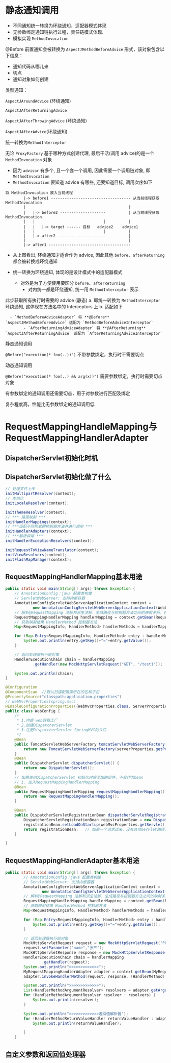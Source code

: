 # 静态通知调用

- 不同通知统一转换为环绕通知，适配器模式体现
- 无参数绑定通知链执行过程，责任链模式体现.
- 模拟实现 `MethodInvocation`

@Before 前置通知会被转换为 `AspectJMethodBeforeAdvice` 形式，该对象包含以下信息：

- 通知代码从哪儿来
- 切点
- 通知对象如何创建

类型通知： 

`AspectJAroundAdvice` (环绕通知) 

`AspectJAfterReturningAdvice`

`AspectJAfterThrowingAdvice` (环绕通知)

`AspectJAfterAdvice`(环绕通知)



统一转换为`MethodInterceptor`

无论 `ProxyFactory` 基于哪种方式创建代理, 最后干活(调用 advice)的是一个 `MethodInvocation` 对象

- 因为 `advisor` 有多个, 且一个套一个调用, 因此需要一个调用链对象, 即 `MethodInvocation`
- `MethodInvocation` 要知道 advice 有哪些, 还要知道目标, 调用次序如下   

```
将 MethodInvocation 放入当前线程
        |-> before1 ----------------------------------- 从当前线程获取 MethodInvocation
        |                                             |
        |   |-> before2 --------------------          | 从当前线程获取 MethodInvocation
        |   |                              |          |
        |   |   |-> target ------ 目标   advice2    advice1
        |   |                              |          |
        |   |-> after2 ---------------------          |
        |                                             |
        |-> after1 ------------------------------------
```

- 从上图看出, 环绕通知才适合作为 advice, 因此其他 `before`、`afterReturning` 都会被转换成环绕通知
- 统一转换为环绕通知, 体现的是设计模式中的适配器模式

    - 对外是为了方便使用要区分 `before`、`afterReturning`
        - 对内统一都是环绕通知, 统一用 `MethodInterceptor` 表示

此步获取所有执行时需要的 advice (静态)
    a. 即统一转换为 `MethodInterceptor` 环绕通知, 这体现在方法名中的 Interceptors 上
    b. 适配如下

      - `MethodBeforeAdviceAdapter` 将 **@Before** `AspectJMethodBeforeAdvice` 适配为 `MethodBeforeAdviceInterceptor`
            - `AfterReturningAdviceAdapter` 将 **@AfterReturning** `AspectJAfterReturningAdvice` 适配为 `AfterReturningAdviceInterceptor`



静态通知调用

`@Before("execution(* foo(..))")` 不带参数绑定，执行时不需要切点

动态通知调用

`@Before("execution(* foo(..) && arg(x))")` 需要参数绑定，执行时需要切点对象



有参数绑定的通知调用还需要切点，用于对参数进行匹配及绑定

复杂程度高，性能比无参数绑定的通知调用低





# RequestMappingHandleMapping与RequestMappingHandlerAdapter

## DispatcherServlet初始化时机



## DispatcherServlet初始化做了什么

```java
// 处理文件上传
initMultipartResolver(context);
// 本地化
initLocaleResolver(context);

initThemeResolver(context);
// *** 路径映射 *** 
initHandlerMappings(context);
// ***适配不同形式的控制器方法并进行调用 *** 
initHandlerAdapters(context);
// ***解析异常 *** 
initHandlerExceptionResolvers(context);

initRequestToViewNameTranslator(context);
initViewResolvers(context);
initFlashMapManager(context);
```

## RequestMappingHandlerMapping基本用途

```java
public static void main(String[] args) throws Exception {
    // AnnotationConfig：java 配置类构建
    // ServletWebServer: 支持内嵌容器
    AnnotationConfigServletWebServerApplicationContext context =
            new AnnotationConfigServletWebServerApplicationContext(WebConfig.class);
    // 解析@RequestMapping 注解和派生注解，生成路径与控制器方法之间的映射关系，在bean初始化时候就生成
    RequestMappingHandlerMapping handlerMapping = context.getBean(RequestMappingHandlerMapping.class);
    // 获取映射结果 HandlerMethod 控制器方法
    Map<RequestMappingInfo, HandlerMethod> handlerMethods = handlerMapping.getHandlerMethods();

    for (Map.Entry<RequestMappingInfo, HandlerMethod> entry : handlerMethods.entrySet()) {
        System.out.println(entry.getKey()+"="+entry.getValue());
    }

    // 返回处理器执行链对象
    HandlerExecutionChain chain = handlerMapping
            .getHandler(new MockHttpServletRequest("GET", "/test1"));

    System.out.println(chain);
}
```

```java
@Configuration
@ComponentScan  //默认扫描配置类所在的包和子包
@PropertySource("classpath:application.properties")
// webMvcProperties(spring.mvc)
@EnableConfigurationProperties({WebMvcProperties.class, ServerProperties.class})    // 绑定配置文件键值
public class WebConfig {
    /*
     * 1.内嵌 web容器工厂
     * 2.创建DispatcherServlet
     * 3.注册DispatcherServlet SpringMVC的入口
     */
    @Bean
    public TomcatServletWebServerFactory tomcatServletWebServerFactory(ServerProperties serverProperties) {
        return new TomcatServletWebServerFactory(serverProperties.getPort());
    }
    @Bean
    public DispatcherServlet dispatcherServlet() {
        return new DispatcherServlet();
    }
    // 如果使用DispatcherServlet 初始化时候添加的组件，不会作为bean
    // 1. 加入RequestMappingHandlerMapping
    @Bean
    public RequestMappingHandlerMapping requestMappingHandlerMapping() {
        return new RequestMappingHandlerMapping();
    }

    @Bean
    public DispatcherServletRegistrationBean dispatcherServletRegistrationBean(DispatcherServlet dispatcherServlet,WebMvcProperties webMvcProperties) {
        DispatcherServletRegistrationBean registrationBean = new DispatcherServletRegistrationBean(dispatcherServlet, "/");
        registrationBean.setLoadOnStartup(webMvcProperties.getServlet().getLoadOnStartup());   //如果有多个servlet,数字小优先级顺序高 默认-1,代表启动时不需要初始化
        return registrationBean;   // 如果一个请求过来，没有其他servlet路径，所有进行匹配
    }

}
```

## RequestMappingHandlerAdapter基本用途

```java
public static void main(String[] args) throws Exception {
        // AnnotationConfig：java 配置类构建
        // ServletWebServer: 支持内嵌容器
        AnnotationConfigServletWebServerApplicationContext context =
                new AnnotationConfigServletWebServerApplicationContext(WebConfig.class);
        // 解析@RequestMapping 注解和派生注解，生成路径与控制器方法之间的映射关系，在bean初始化时候就生成
        RequestMappingHandlerMapping handlerMapping = context.getBean(RequestMappingHandlerMapping.class);
        // 获取映射结果 HandlerMethod 控制器方法
        Map<RequestMappingInfo, HandlerMethod> handlerMethods = handlerMapping.getHandlerMethods();

        for (Map.Entry<RequestMappingInfo, HandlerMethod> entry : handlerMethods.entrySet()) {
            System.out.println(entry.getKey()+"="+entry.getValue());
        }

        // 返回处理器执行链对象
        MockHttpServletRequest request = new MockHttpServletRequest("POST", "/test2");
        request.setParameter("name","张三");
        MockHttpServletResponse response = new MockHttpServletResponse();
        HandlerExecutionChain chain = handlerMapping
                .getHandler(request);
        System.out.println(">>>>>>>>>>>>>");
        MyRequestMappingHandlerAdapter adapter = context.getBean(MyRequestMappingHandlerAdapter.class);
        adapter.invokeHandlerMethod(request, response, (HandlerMethod) chain.getHandler());

        System.out.println(">>>>>>>>>>>>>");
        List<HandlerMethodArgumentResolver> resolvers = adapter.getArgumentResolvers();
        for (HandlerMethodArgumentResolver resolver : resolvers) {
            System.out.println(resolver);
        }

        System.out.println(">>>>>>>>>>>>>返回值解析器");
        for (HandlerMethodReturnValueHandler returnValueHandler : adapter.getReturnValueHandlers()) {
            System.out.println(returnValueHandler);

        }
    }
```



## 自定义参数和返回值处理器
